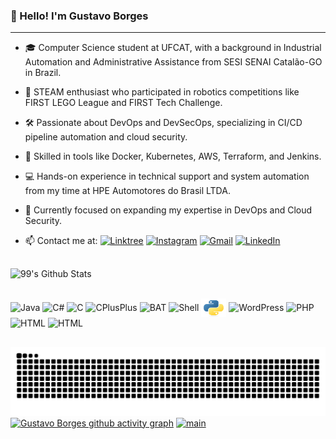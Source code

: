 ### 👋 Hello! I'm Gustavo Borges
--------------------------------

- 🎓 Computer Science student at UFCAT, with a background in Industrial Automation and Administrative Assistance from SESI SENAI Catalão-GO in Brazil.
- 🤖 STEAM enthusiast who participated in robotics competitions like FIRST LEGO League and FIRST Tech Challenge.
- 🛠️ Passionate about DevOps and DevSecOps, specializing in CI/CD pipeline automation and cloud security.
- 🔧 Skilled in tools like Docker, Kubernetes, AWS, Terraform, and Jenkins.
- 💻 Hands-on experience in technical support and system automation from my time at HPE Automotores do Brasil LTDA.
- 🚀 Currently focused on expanding my expertise in DevOps and Cloud Security.

- 📫 Contact me at: [![Linktree](https://img.shields.io/badge/LinkTree-1de9b6?logo=linktree&logoColor=white)](https://linktr.ee/aslordx)
  [![Instagram](https://img.shields.io/badge/Instagram-%23E4405F.svg?logo=Instagram&logoColor=white)](https://instagram.com/gustavobpsilva)
  [![Gmail](https://img.shields.io/badge/Gmail-D14836?logo=gmail&logoColor=white)](mailto:ggustavo.borges13@gmail.com)
  [![LinkedIn](https://img.shields.io/badge/Linkedin-%230077B5.svg?logo=linkedin&logoColor=white)](https://www.linkedin.com/in/gustavo-borgez)

##

![99's Github Stats](https://github-readme-stats.vercel.app/api?username=GustavoBorges13&bg_color=30,e96443,904e95&title_color=fff&text_color=fff)

<div style="display: inline_block"><br>
  <img align="center" alt="Java" height="30" widht="40" src="https://cdn.jsdelivr.net/gh/devicons/devicon/icons/java/java-original.svg">
  <img align="center" alt="C#" height="35" width="35" src="https://img.icons8.com/?size=256&id=55251&format=png" />
  <img align="center" alt="C" height="30" width="40" src="https://cdn.jsdelivr.net/gh/devicons/devicon/icons/c/c-original.svg" />
  <img align="center" alt="CPlusPlus" height="35" width="35" src="https://img.icons8.com/?size=256&id=2T6TKY6whzgV&format=png" />
  <img align="center" alt="BAT" height="30" widht="40" src="https://img.icons8.com/?size=256&id=l8BrXq94xzJ9&format=png">
  <img align='center' alt="Shell" height="30" widht="40" src="https://img.icons8.com/?size=256&id=19292&format=png">
  <img align="center" alt="Python" height="30" width="40" src="https://raw.githubusercontent.com/devicons/devicon/master/icons/python/python-original.svg">
  <img align="center" alt="WordPress" height="30" widht="40" src="https://img.icons8.com/?size=256&id=13664&format=png">
  <img align="center" alt="PHP" height="30" widht="40" src="https://img.icons8.com/?size=256&id=UGYn5TapNioV&format=png">
  <img align='center' alt="HTML" height="30" widht="40" src="https://cdn.jsdelivr.net/gh/devicons/devicon/icons/html5/html5-original-wordmark.svg">
  <img align='center' alt="HTML" height="30" widht="40" src="https://cdn.jsdelivr.net/gh/devicons/devicon@latest/icons/docker/docker-original-wordmark.svg">

  <!--<img align='center' alt="CSS" height="30" widht="40" src="https://cdn.jsdelivr.net/gh/devicons/devicon/icons/css3/css3-original-wordmark.svg">
  <img align='center' alt="JS" height="30" width="40" src="https://cdn.jsdelivr.net/gh/devicons/devicon/icons/nodejs/nodejs-original.svg" />-->
</div>

##

<div> 
  
 ![Snake animation](https://github.com/GustavoBorges13/GustavoBorges13/blob/output/github-contribution-grid-snake.svg)
  [![Gustavo Borges github activity graph](https://github-readme-activity-graph.vercel.app/graph?username=GustavoBorges13&theme=rogue)](https://github.com/ashutosh00710/github-readme-activity-graph)
  [![main](https://github.com/GustavoBorges13/GustavoBorges13/actions/workflows/main.yml/badge.svg?event=schedule)](https://github.com/GustavoBorges13/GustavoBorges13/actions/workflows/main.yml)
</div>
